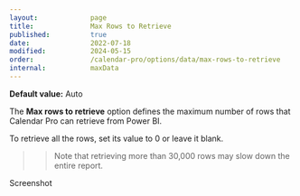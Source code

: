 ```yaml
---
layout:             page
title:              Max Rows to Retrieve
published:          true
date:               2022-07-18
modified:           2024-05-15
order:              /calendar-pro/options/data/max-rows-to-retrieve
internal:           maxData
---
```

**Default value:** Auto

The **Max rows to retrieve** option defines the maximum number of rows that Calendar Pro can retrieve from Power BI.

To retrieve all the rows, set its value to 0 or leave it blank.

>> Note that retrieving more than 30,000 rows may slow down the entire report.

<todo>Screenshot</todo>